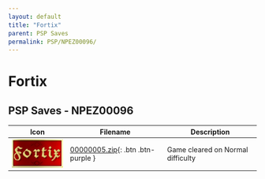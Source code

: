 ```yaml
---
layout: default
title: "Fortix"
parent: PSP Saves
permalink: PSP/NPEZ00096/
---
```

# Fortix

## PSP Saves - NPEZ00096

| Icon | Filename | Description |
|------|----------|-------------|
| ![Fortix](ICON0.PNG) | [00000005.zip](00000005.zip){: .btn .btn-purple } | Game cleared on Normal difficulty |
